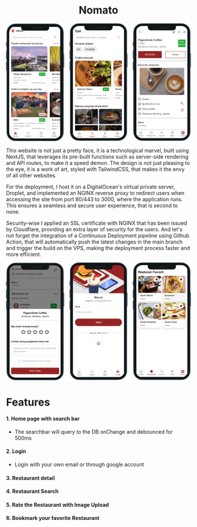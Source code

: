 <h1 align="center">Nomato</h1>

<img src="images/1.png" width="1000"/>

This website is not just a pretty face, it is a technological marvel, built using NextJS, that leverages its pre-built functions such as server-side rendering and API routes, to make it a speed demon. The design is not just pleasing to the eye, it is a work of art, styled with TailwindCSS, that makes it the envy of all other websites.

For the deployment, I host it on a DigitalOcean's virtual private server, Droplet, and implemented an NGINX reverse proxy to redirect users when accessing the site from port 80/443 to 3000, where the application runs. This ensures a seamless and secure user experience, that is second to none.

Security-wise I applied an SSL certificate with NGINX that has been issued by Cloudflare, providing an extra layer of security for the users. And let's not forget the integration of a Continuous Deployment pipeline using Github Action, that will automatically push the latest changes in the main branch and trigger the build on the VPS, making the deployment process faster and more efficient.

<img src="images/2.png" width="1000"/>

# Features

#### 1. Home page with search bar

- The searchbar will query to the DB onChange and debounced for 500ms

#### 2. Login

- Login with your own email or through google account

#### 3. Restaurant detail

#### 4. Restaurant Search

#### 5. Rate the Restaurant with Image Upload

#### 6. Bookmark your favorite Restaurant

<br/>
